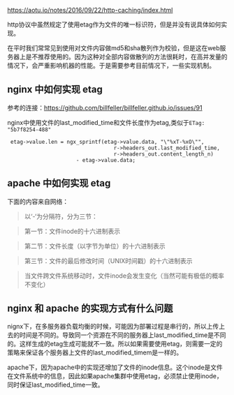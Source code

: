 https://aotu.io/notes/2016/09/22/http-caching/index.html

http协议中虽然规定了使用etag作为文件的唯一标识符，但是并没有说具体如何实现。

在平时我们常常见到使用对文件内容做md5和sha散列作为校验，但是这在web服务器上是不推荐使用的。因为这种对全部内容做散列的方法很耗时，在高并发量的情况下，会严重影响机器的性能。于是需要参考目前情况下，一些实现机制。

## nginx 中如何实现 etag

参考的连接：https://github.com/billfeller/billfeller.github.io/issues/91

nginx中使用文件的last_modified_time和文件长度作为etag,类似于`ETag: "5b7f8254-488"`

```
 etag->value.len = ngx_sprintf(etag->value.data, "\"%xT-%xO\"",
                                  r->headers_out.last_modified_time,
                                  r->headers_out.content_length_n)
                      - etag->value.data;
```


## apache 中如何实现 etag

下面的内容来自网络：

 > 以‘-‘为分隔符，分为三节：

 > 第一节：文件inode的十六进制表示

 > 第二节：文件长度（以字节为单位）的十六进制表示

 > 第三节：文件的最后修改时间（UNIX时间戳）的十六进制表示

 >当文件跨文件系统移动时，文件inode会发生变化（当然可能有极低的概率不变化）

## nginx 和 apache 的实现方式有什么问题

nignx下，在多服务器负载均衡的时候，可能因为部署过程是串行的，所以上传上去的时间是不同的。导致同一个资源在不同的服务器上last_modified_time是不同的。这样生成的etag生成可能就不一致。所以如果需要使用etag，则需要一定的策略来保证各个服务器上文件的last_modified_timem是一样的。

apache下，因为apache中的实现还增加了文件的inode信息。这个inode是文件在文件系统中的信息，因此如果apache集群中使用etag，必须禁止使用inode，同时保证last_modified_time一致。

